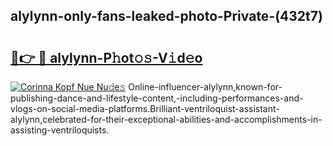 ## alylynn-only-fans​-leaked-photo​-Private-(432t7)


# <h2><a href="https://mediaupload.pro?title=alylynn&ref=git">🔗👉 🔴 alylynn-P𝚑ot𝚘𝚜-V𝚒d𝚎o</a></h2>

[![Corinna Kopf Nue Nu𝚍e𝚜](https://i.imgur.com/0qMVB7G.gif)](https://mediaupload.pro?title=alylynn&ref=git)
Online-influencer-alylynn,known-for-publishing-dance-and-lifestyle-content,-including-performances-and-vlogs-on-social-media-platforms.Brilliant-ventriloquist-assistant-alylynn,celebrated-for-their-exceptional-abilities-and-accomplishments-in-assisting-ventriloquists.  